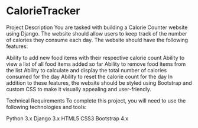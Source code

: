 # CalorieTracker
Project Description
You are tasked with building a Calorie Counter website using Django. The website should allow users to keep track of the number of calories they consume each day. The website should have the following features:

Ability to add new food items with their respective calorie count
Ability to view a list of all food items added so far
Ability to remove food items from the list
Ability to calculate and display the total number of calories consumed for the day
Ability to reset the calorie count for the day
In addition to these features, the website should be styled using Bootstrap and custom CSS to make it visually appealing and user-friendly.

Technical Requirements
To complete this project, you will need to use the following technologies and tools:

Python 3.x
Django 3.x
HTML5
CSS3
Bootstrap 4.x
